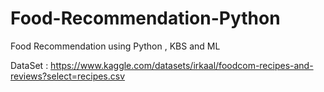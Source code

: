 # Food-Recommendation-Python
Food Recommendation using Python , KBS and ML

DataSet : https://www.kaggle.com/datasets/irkaal/foodcom-recipes-and-reviews?select=recipes.csv
